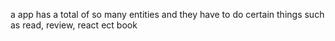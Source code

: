 a app has a total of so many entities and they have to do certain things such as read, review, react ect book
